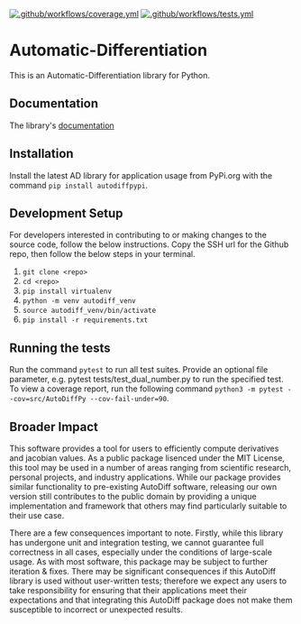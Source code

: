 [![.github/workflows/coverage.yml](https://github.com/idoburstein/Automatic-Differentiation/blob/main/.github/workflows/coverage.yml/badge.svg)](https://github.com/idoburstein/Automatic-Differentiation/blob/main/.github/workflows/coverage.yml)
[![.github/workflows/tests.yml](https://github.com/idoburstein/Automatic-Differentiation/blob/main/.github/workflows/tests.yml/badge.svg)](https://github.com/idoburstein/Automatic-Differentiation/blob/main/.github/workflows/tests.yml)
# Automatic-Differentiation
This is an Automatic-Differentiation library for Python.

## Documentation
The library's [documentation](https://github.com/idoburstein/Automatic-Differentiation/blob/main/docs/documentation.ipynb)

## Installation
Install the latest AD library for application usage from PyPi.org with the command `pip install autodiffpypi`.

## Development Setup
For developers interested in contributing to or making changes to the source code, follow the below instructions. Copy the SSH url for the Github repo, then follow the below steps in your terminal.

1. `git clone <repo>`
2. `cd <repo>`
3. `pip install virtualenv`
4. `python -m venv autodiff_venv`
5. `source autodiff_venv/bin/activate`
6. `pip install -r requirements.txt`

## Running the tests
Run the command `pytest` to run all test suites. Provide an optional file parameter, e.g. pytest tests/test_dual_number.py to run the specified test.
To view a coverage report, run the following command `python3 -m pytest --cov=src/AutoDiffPy --cov-fail-under=90`.

## Broader Impact
This software provides a tool for users to efficiently compute derivatives and jacobian values. As a public package lisenced under the MIT License, this tool may be used in a number of areas ranging from scientific research, personal projects, and industry applications. While our package provides similar functionality to pre-existing AutoDiff software, releasing our own version still contributes to the public domain by providing a unique implementation and framework that others may find particularly suitable to their use case. 

There are a few consequences important to note. Firstly, while this library has undergone unit and integration testing, we cannot guarantee full correctness in all cases, especially under the conditions of large-scale usage. As with most software, this package may be subject to further iteration & fixes. There may be significant consequences if this AutoDiff library is used without user-written tests; therefore we expect any users to take responsibility for ensuring that their applications meet their expectations and that integrating this AutoDiff package does not make them susceptible to incorrect or unexpected results.
